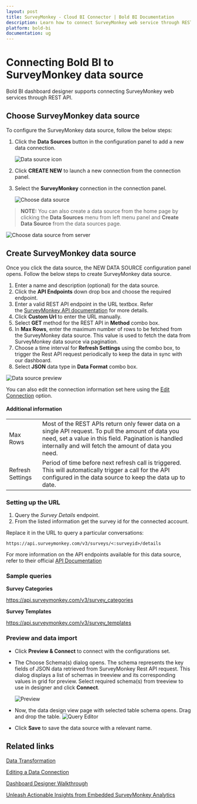 ```yaml
---
layout: post
title: SurveyMonkey - Cloud BI Connector | Bold BI Documentation
description: Learn how to connect SurveyMonkey web service through REST API endpoint with cloud-hosted Bold BI and create data source for widget configuration.
platform: bold-bi
documentation: ug
---
```


# Connecting Bold BI to SurveyMonkey data source
Bold BI dashboard designer supports connecting SurveyMonkey web services through REST API. 

## Choose SurveyMonkey data source

To configure the SurveyMonkey data source, follow the below steps:

1. Click the **Data Sources** button in the configuration panel to add a new data connection.

   ![Data source icon](/static/assets/cloud/working-with-datasource/data-connectors/images/common/DataSourcesIcon.png)

2. Click **CREATE NEW** to launch a new connection from the connection panel.
3. Select the **SurveyMonkey** connection in the connection panel.

   ![Choose data source](/static/assets/cloud/working-with-datasource/data-connectors/images/SurveyMonkey/ChooseDS.png)

> **NOTE:** You can also create a data source from the home page by clicking the **Data Sources** menu from left menu panel and **Create Data Source** from the data sources page.

   ![Choose data source from server](/static/assets/cloud/working-with-datasource/data-connectors/images/SurveyMonkey/ChooseDS_Server.png)


## Create SurveyMonkey data source
Once you click the data source, the NEW DATA SOURCE configuration panel opens. Follow the below steps to create SurveyMonkey data source.
1. Enter a name and description (optional) for the data source.
2. Click the **API Endpoints** down drop box and choose the required endpoint.
3. Enter a valid REST API endpoint in the URL textbox. Refer the [SurveyMonkey API documentation](https://developer.surveymonkey.com/api/v3/) for more details.
4. Click **Custom Url** to enter the URL manually.
5. Select **GET** method for the REST API in **Method** combo box.
6. In **Max Rows**, enter the maximum number of rows to be fetched from the SurveyMonkey data source. This value is used to fetch the data from SurveyMonkey data source via pagination.
7. Choose a time interval for **Refresh Settings** using the combo box, to trigger the Rest API request periodically to keep the data in sync with our dashboard.  
8. Select **JSON** data type in **Data Format** combo box.

![Data source preview](/static/assets/cloud/working-with-datasource/data-connectors/images/SurveyMonkey/DataSourcesView.png)

You can also edit the connection information set here using the [Edit Connection](/cloud-bi/working-with-data-source/editing-a-data-connection/) option.

#### Additional information
<table width="600">
<tr>
<td>
Max Rows
</td>
<td>
Most of the REST APIs return only fewer data on a single API request. To pull the amount of data you need, set a value in this field.  
Pagination is handled internally and will fetch the amount of data you need.
</td>
</tr>
<tr>
<td>
Refresh Settings
</td>
<td>
Period of time before next refresh call is triggered. This will automatically trigger a call for the API configured in the data source to keep the data up to date.
</td>
</tr>
</table>

### Setting up the URL

1. Query the <i>Survey Details</i> endpoint.
2. From the listed information get the survey id for the connected account.

Replace it in the URL to query a particular conversations:

`https://api.surveymonkey.com/v3/surveys/<:surveyid>/details`

For more information on the API endpoints available for this data source, refer to their official [API Documentation](https://developer.surveymonkey.com/api/v3/)

### Sample queries
**Survey Categories**

https://api.surveymonkey.com/v3/survey_categories

**Survey Templates**

https://api.surveymonkey.com/v3/survey_templates

### Preview and data import
* Click **Preview & Connect** to connect with the configurations set.
* The Choose Schema(s) dialog opens. The schema represents the key fields of JSON data retrieved from SurveyMonkey Rest API request. This dialog displays a list of schemas in treeview and its corresponding values in grid for preview. Select required schema(s) from treeview to use in designer and click **Connect**.

   ![Preview](/static/assets/cloud/working-with-datasource/data-connectors/images/common/Preview.png)

* Now, the data design view page with selected table schema opens. Drag and drop the table.
   ![Query Editor](/static/assets/cloud/working-with-datasource/data-connectors/images/common/QueryEditor.png)

* Click **Save** to save the data source with a relevant name.

## Related links
[Data Transformation](/cloud-bi/working-with-data-source/transforming-data/joining-table/)

[Editing a Data Connection](/cloud-bi/working-with-data-source/editing-a-data-connection/)   

[Dashboard Designer Walkthrough](/cloud-bi/getting-started/quick-start/)

[Unleash Actionable Insights from Embedded SurveyMonkey Analytics](https://www.boldbi.com/blog/unleash-actionable-insights-from-embedded-surveymonkey-analytics)